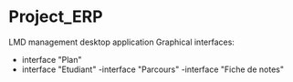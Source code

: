# Project_ERP
LMD management desktop application
Graphical interfaces:
  - interface "Plan"
  - interface "Etudiant"
  -interface "Parcours"
  -interface "Fiche de notes"
  
